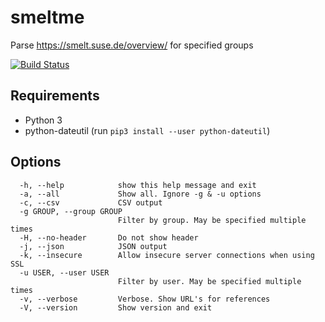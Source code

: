 # smeltme

Parse https://smelt.suse.de/overview/ for specified groups

[![Build Status](https://travis-ci.org/ricardobranco777/smeltme.svg?branch=master)](https://travis-ci.org/ricardobranco777/smeltme)

## Requirements

- Python 3
- python-dateutil (run `pip3 install --user python-dateutil`)

## Options

```
  -h, --help            show this help message and exit
  -a, --all             Show all. Ignore -g & -u options
  -c, --csv             CSV output
  -g GROUP, --group GROUP
                        Filter by group. May be specified multiple times
  -H, --no-header       Do not show header
  -j, --json            JSON output
  -k, --insecure        Allow insecure server connections when using SSL
  -u USER, --user USER
                        Filter by user. May be specified multiple times
  -v, --verbose         Verbose. Show URL's for references
  -V, --version         Show version and exit
```
